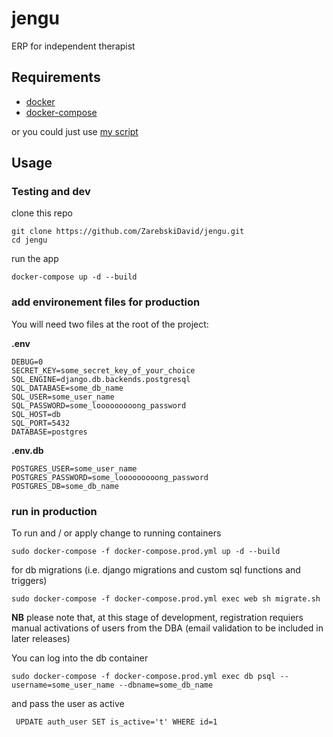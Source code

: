 # jengu
ERP for independent therapist

## Requirements

* [docker](https://docs.docker.com/install/linux/docker-ce/debian/)
* [docker-compose](https://docs.docker.com/compose/install/)

or you could just use [my script](https://github.com/ZarebskiDavid/server_setting)

## Usage

### Testing and dev

clone this repo
```
git clone https://github.com/ZarebskiDavid/jengu.git
cd jengu
```

run the app
```
docker-compose up -d --build
```

### add environement files for production

You will need two files at the root of the project: 

**.env**

```
DEBUG=0
SECRET_KEY=some_secret_key_of_your_choice
SQL_ENGINE=django.db.backends.postgresql
SQL_DATABASE=some_db_name
SQL_USER=some_user_name
SQL_PASSWORD=some_looooooooong_password
SQL_HOST=db
SQL_PORT=5432
DATABASE=postgres
```
**.env.db**

```
POSTGRES_USER=some_user_name
POSTGRES_PASSWORD=some_looooooooong_password
POSTGRES_DB=some_db_name
```

### run in production

To run and / or apply change to running containers
```
sudo docker-compose -f docker-compose.prod.yml up -d --build
```

for db migrations (i.e. django migrations and custom sql functions and triggers)

```
sudo docker-compose -f docker-compose.prod.yml exec web sh migrate.sh
```

**NB** please note that, at this stage of development, registration requiers manual activations of users from the DBA (email validation to be included in later releases) 

You can log into the db container 

```
sudo docker-compose -f docker-compose.prod.yml exec db psql --username=some_user_name --dbname=some_db_name
```

and pass the user as active

```
 UPDATE auth_user SET is_active='t' WHERE id=1
```